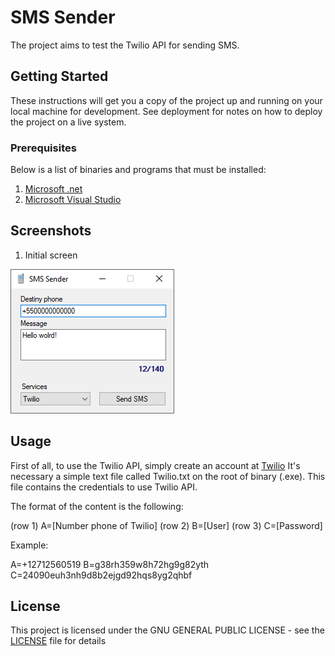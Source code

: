 # SMS Sender

The project aims to test the Twilio API for sending SMS.

## Getting Started

These instructions will get you a copy of the project up and running on your local machine for development. See deployment for notes on how to deploy the project on a live system.

### Prerequisites

Below is a list of binaries and programs that must be installed:

1. [Microsoft .net](https://dotnet.microsoft.com/download/dotnet-framework)
2. [Microsoft Visual Studio](https://visualstudio.microsoft.com/)

## Screenshots

1. Initial screen

![Initial screen](/docs/img/sms-sender.png)

## Usage

First of all, to use the Twilio API, simply create an account at [Twilio](https://www.twilio.com/)
It's necessary a simple text file called Twilio.txt on the root of binary (.exe).
This file contains the credentials to use Twilio API.

The format of the content is the following:

(row 1) A=[Number phone of Twilio]
(row 2) B=[User]
(row 3) C=[Password]

Example:

A=+12712560519
B=g38rh359w8h72hg9g82yth
C=24090euh3nh9d8b2ejgd92hqs8yg2qhbf



## License

This project is licensed under the GNU GENERAL PUBLIC LICENSE - see the [LICENSE](LICENSE) file for details
